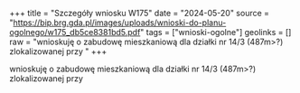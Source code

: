 +++
title = "Szczegóły wniosku W175"
date = "2024-05-20"
source = "https://bip.brg.gda.pl/images/uploads/wnioski-do-planu-ogolnego/w175_db5ce8381bd5.pdf"
tags = ["wnioski-ogolne"]
geolinks = []
raw = "wnioskuję o zabudowę mieszkaniową dla działki nr 14/3 (487m>?) zlokalizowanej przy "
+++

wnioskuję o zabudowę mieszkaniową dla działki nr 14/3 (487m>?) zlokalizowanej przy



